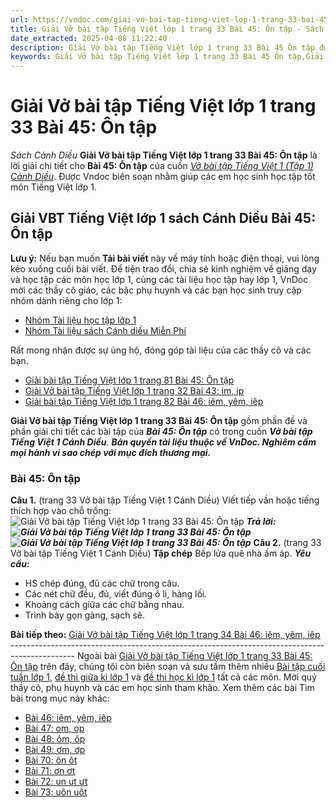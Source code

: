 ```yaml
---
url: https://vndoc.com/giai-vo-bai-tap-tieng-viet-lop-1-trang-33-bai-45-on-tap-207482
title: Giải Vở bài tập Tiếng Việt lớp 1 trang 33 Bài 45: Ôn tập - Sách Cánh Diều - VnDoc.com
date_extracted: 2025-04-08 11:22:40
description: Giải Vở bài tập Tiếng Việt lớp 1 trang 33 Bài 45 Ôn tập được biên soạn nhằm giúp các em HS đạt kết quả tốt trong quá trình làm bài tập và học tập môn Tiếng Việt lớp 1.
keywords: Giải Vở bài tập Tiếng Việt lớp 1 trang 33 Bài 45 Ôn tập,Giải vở bài tập Cánh Diều,Giải vở bài tập Tiếng Việt Tập 1 Bài 45,Giải chi tiết bài tập tiếng việt 1,Vở bài tập Tiếng Việt Cánh Diều 1,Giải SBT TV Cánh Diều 1,Giải chi tiết bài tập Tiếng Việt Cánh Diều,Sách bài tập Tiếng Việt Cánh Diều 1,Bài 45 Ôn tập,Vở bài tập Tiếng Việt lớp 1 trang 33
---
```


# Giải Vở bài tập Tiếng Việt lớp 1 trang 33 Bài 45: Ôn tập
 _Sách Cánh Diều_
**Giải Vở bài tập Tiếng Việt lớp 1 trang 33 Bài 45: Ôn tập** là lời giải chi tiết cho **Bài 45: Ôn tập** của cuốn [_Vở bài tập Tiếng Việt 1 \(Tập 1\) Cánh Diều_](<https://vndoc.com/giai-vo-bai-tap-tieng-viet-1-sach-canh-dieu>). Được Vndoc biên soạn nhằm giúp các em học sinh học tập tốt môn Tiếng Việt lớp 1.
## Giải VBT Tiếng Việt lớp 1 sách Cánh Diều Bài 45: Ôn tập
**Lưu ý:** Nếu bạn muốn **Tải bài viết** này về máy tính hoặc điện thoại, vui lòng kéo xuống cuối bài viết.
Để tiện trao đổi, chia sẻ kinh nghiệm về giảng dạy và học tập các môn học lớp 1, cùng các tài liệu học tập hay lớp 1, VnDoc mời các thầy cô giáo, các bậc phụ huynh và các bạn học sinh truy cập nhóm dành riêng cho lớp 1: 
  * [Nhóm Tài liệu học tập lớp 1](</goto?u=aHR0cHM6Ly93d3cuZmFjZWJvb2suY29tL2dyb3Vwcy9UYWkubGlldS5ob2MudGFwLmxvcC4xLlZORE9D>)
  * [Nhóm Tài liệu sách Cánh diều Miễn Phí](</goto?u=aHR0cHM6Ly93d3cuZmFjZWJvb2suY29tL2dyb3Vwcy8zNDY2OTEyOTAwNjkxNTQv>)

Rất mong nhận được sự ủng hộ, đóng góp tài liệu của các thầy cô và các bạn.
  * [Giải bài tập Tiếng Việt lớp 1 trang 81 Bài 45: Ôn tập](<https://vndoc.com/giai-bai-tap-tieng-viet-lop-1-trang-81-bai-45-on-tap-205529>)
  * [Giải Vở bài tập Tiếng Việt lớp 1 trang 32 Bài 43: im, ip](<https://vndoc.com/giai-vo-bai-tap-tieng-viet-lop-1-trang-32-bai-43-im-ip-207480>)
  * [Giải bài tập Tiếng Việt lớp 1 trang 82 Bài 46: iêm, yêm, iêp](<https://vndoc.com/giai-bai-tap-tieng-viet-lop-1-trang-82-bai-46-iem-yem-iep-205533>)

**Giải Vở bài tập Tiếng Việt lớp 1 trang 33 Bài 45: Ôn tập** gồm phần đề và phần giải chi tiết các bài tập của _**Bài 45: Ôn tập**_ có trong cuốn _**Vở bài tập Tiếng Việt 1 Cánh Diều**_.
_**Bản quyền tài liệu thuộc về VnDoc. Nghiêm cấm mọi hành vi sao chép với mục đích thương mại.**_
### Bài 45: Ôn tập
**Câu 1.** \(trang 33 Vở bài tập Tiếng Việt 1 Cánh Diều\)
Viết tiếp vần hoặc tiếng thích hợp vào chỗ trống:
![Giải Vở bài tập Tiếng Việt lớp 1 trang 33 Bài 45: Ôn tập](https://i.vdoc.vn/data/image/2020/10/27/giai-vo-bai-tap-tieng-viet-lop-1-sach-canh-dieu-trang-33-bai-45-on-tap-1.jpg)
_**Trả lời:**_
_**![Giải Vở bài tập Tiếng Việt lớp 1 trang 33 Bài 45: Ôn tập](https://i.vdoc.vn/data/image/2020/10/27/giai-vo-bai-tap-tieng-viet-lop-1-sach-canh-dieu-trang-33-bai-45-on-tap-2.jpg)**_
_**![Giải Vở bài tập Tiếng Việt lớp 1 trang 33 Bài 45: Ôn tập](https://i.vdoc.vn/data/image/2020/10/27/giai-vo-bai-tap-tieng-viet-lop-1-sach-canh-dieu-trang-33-bai-45-on-tap-3.jpg)**_
**Câu 2.** \(trang 33 Vở bài tập Tiếng Việt 1 Cánh Diều\)
**Tập chép**
Bếp lửa quê nhà ấm áp.
_**Yêu cầu:**_
  * HS chép đúng, đủ các chữ trong câu.
  * Các nét chữ đều, đủ, viết đúng ô li, hàng lối.
  * Khoảng cách giữa các chữ bằng nhau.
  * Trình bày gọn gàng, sạch sẽ.

**Bài tiếp theo:** [Giải Vở bài tập Tiếng Việt lớp 1 trang 34 Bài 46: iêm, yêm, iêp](<https://vndoc.com/giai-vo-bai-tap-tieng-viet-lop-1-trang-34-bai-46-iem-yem-iep-207484>)
\----------------------------------------------------------------------------------------------
Ngoài bài [Giải Vở bài tập Tiếng Việt lớp 1 trang 33 Bài 45: Ôn tập](<https://vndoc.com/giai-vo-bai-tap-tieng-viet-lop-1-trang-33-bai-45-on-tap-207482>) trên đây, chúng tôi còn biên soạn và sưu tầm thêm nhiều [Bài tập cuối tuần lớp 1](<https://vndoc.com/bai-tap-cuoi-tuan-lop1>), [đề thi giữa kì lớp 1](<https://vndoc.com/de-thi-giua-ki-1-lop1>) và [đề thi học kì lớp 1](<https://vndoc.com/de-thi-hoc-ki-1-lop1>) tất cả các môn. Mời quý thầy cô, phụ huynh và các em học sinh tham khảo.
Xem thêm các bài Tìm bài trong mục này khác:
  * [Bài 46: iêm, yêm, iêp](</giai-vo-bai-tap-tieng-viet-lop-1-trang-34-bai-46-iem-yem-iep-207484>)
  * [Bài 47: om, op](</giai-vo-bai-tap-tieng-viet-lop-1-trang-34-35-bai-47-om-op-207486>)
  * [Bài 48: ôm, ôp](</giai-vo-bai-tap-tieng-viet-lop-1-trang-35-36-bai-48-om-op-207489>)
  * [Bài 49: ơm, ơp](</giai-vo-bai-tap-tieng-viet-lop-1-trang-36-37-bai-49-om-op-207490>)
  * [Bài 70: ôn ôt](</giai-vo-bai-tap-tieng-viet-lop-1-trang-53-54-bai-70-on-ot-223420>)
  * [Bài 71: ơn ơt](</giai-vo-bai-tap-tieng-viet-lop-1-trang-54-bai-71-on-ot-223426>)
  * [Bài 72: un ut ưt](</giai-vo-bai-tap-tieng-viet-lop-1-trang-55-bai-72-un-ut-ut-223429>)
  * [Bài 73: uôn uôt](</giai-vo-bai-tap-tieng-viet-lop-1-trang-55-56-bai-73-uon-uot-223435>)

